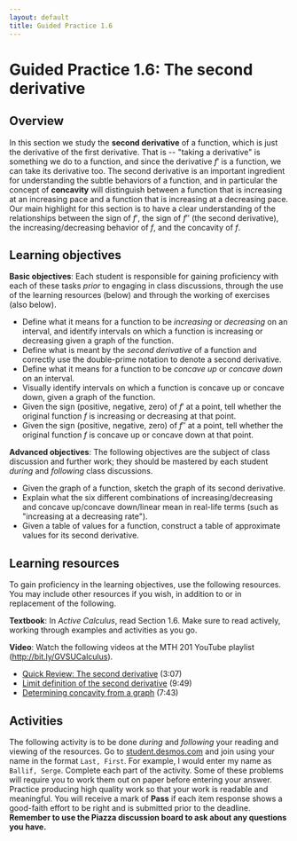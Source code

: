 ```yaml
---
layout: default
title: Guided Practice 1.6
---
```


# Guided Practice 1.6: The second derivative

## Overview

In this section we study the **second derivative** of a function, which is just the derivative of the first derivative. That is -- "taking a derivative" is something we do to a function, and since the derivative $f'$ is a function, we can take its derivative too. The second derivative is an important ingredient for understanding the subtle behaviors of a function, and in particular the concept of **concavity** will distinguish between a function that is increasing at an increasing pace and a function that is increasing at a decreasing pace. Our main highlight for this section is to have a clear understanding of the relationships between the sign of $f'$, the sign of $f''$ (the second derivative), the increasing/decreasing behavior of $f$, and the concavity of $f$. 

## Learning objectives

__Basic objectives__: Each student is responsible for gaining proficiency with each of these tasks _prior_ to engaging in class discussions, through the use of the learning resources (below) and through the working of exercises (also below). 

- Define what it means for a function to be *increasing* or *decreasing* on an interval, and identify intervals on which a function is increasing or decreasing given a graph of the function. 
- Define what is meant by the *second derivative* of a function and correctly use the double-prime notation to denote a second derivative. 
- Define what it means for a function to be *concave up* or *concave down* on an interval. 
- Visually identify intervals on which a function is concave up or concave down, given a graph of the function. 
- Given the sign (positive, negative, zero) of $f'$ at a point, tell whether the original function $f$ is increasing or decreasing at that point. 
- Given the sign (positive, negative, zero) of $f''$ at a point, tell whether the original function $f$ is concave up or concave down at that point. 

__Advanced objectives__: The following objectives are the subject of class discussion and further work; they should be mastered by each student _during_ and _following_ class discussions. 

- Given the graph of a function, sketch the graph of its second derivative. 
- Explain what the six different combinations of increasing/decreasing and concave up/concave down/linear mean in real-life terms (such as "increasing at a decreasing rate"). 
- Given a table of values for a function, construct a table of approximate values for its second derivative. 

## Learning resources 

To gain proficiency in the learning objectives, use the following resources. You may include other resources if you wish, in addition to or in replacement of the following. 

__Textbook__: In _Active Calculus_, read Section 1.6. Make sure to read actively, working through examples and activities as you go. 

__Video__: Watch the following videos at the MTH 201 YouTube playlist (http://bit.ly/GVSUCalculus). 

- [Quick Review: The second derivative](http://www.youtube.com/watch?v=UtzyPEk2zxA) (3:07)
- [Limit definition of the second derivative](http://www.youtube.com/watch?v=SIp6g-u-rkc) (9:49)
- [Determining concavity from a graph](http://www.youtube.com/watch?v=o1_o4E-LGsA) (7:43)


## Activities

The following activity is to be done _during_ and _following_ your reading and viewing of the resources. Go to [student.desmos.com](https://student.desmos.com/?prepopulateCode=HMGTZ) and join using your name in the format `Last, First`. For example, I would enter my name as `Ballif, Serge`. Complete each part of the activity. Some of these problems will require you to work them out on paper before entering your answer. Practice producing high quality work so that your work is readable and meaningful. You will receive a mark of __Pass__ if each item response shows a good-faith effort to be right and is submitted prior to the deadline. __Remember to use the Piazza discussion board to ask about any questions you have.__
